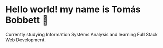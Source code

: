 <h1>Hello world! my name is Tomás Bobbett 👋</h1>
Currently studying Information Systems Analysis and learning Full Stack Web Development.
